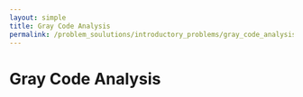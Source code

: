 ```yaml
---
layout: simple
title: Gray Code Analysis
permalink: /problem_soulutions/introductory_problems/gray_code_analysis/
---
```


# Gray Code Analysis
